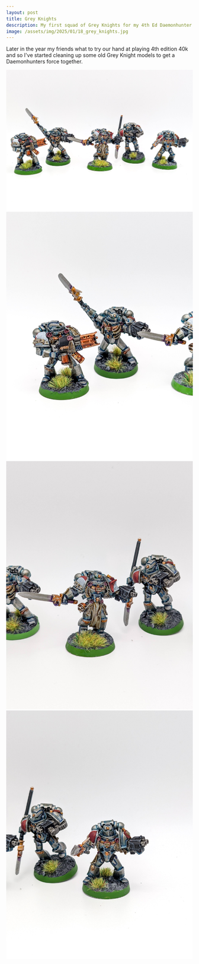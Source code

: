 ```yaml
---
layout: post
title: Grey Knights
description: My first squad of Grey Knights for my 4th Ed Daemonhunter army
image: /assets/img/2025/01/18_grey_knights.jpg
---
```


Later in the year my friends what to try our hand at playing 4th edition 40k and so I've started cleaning up some old Grey Knight models to get a Daemonhunters force together.

![Grey Knight squad ih 4th edition style](/assets/img/2025/01/18_grey_knights.jpg)
![Grey Knight with incinerator](/assets/img/2025/01/19_incinerator.jpg)
![Grey Knight Justicar](/assets/img/2025/01/20_justicar.jpg)
![Grey Knight Space Marine](/assets/img/2025/01/21_grey_knight.jpg)